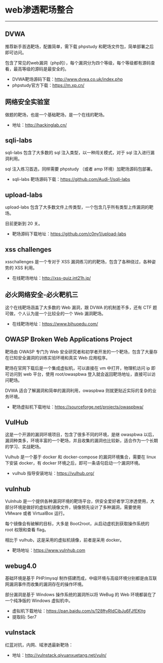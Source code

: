 # web渗透靶场整合

------

## DVWA

推荐新手首选靶场，配置简单，需下载 phpstudy 和靶场文件包，简单部署之后即可访问。

包含了常见的web漏洞（php的），每个漏洞分为四个等级，每个等级都有源码查看，最高等级的源码是最安全的。

- DVWA靶场源码下载：http://www.dvwa.co.uk/index.php
- phpstudy官方下载：https://m.xp.cn/


## 网络安全实验室

做题的靶场，也是一个基础靶场，是一个在线的靶场。

- 地址：http://hackinglab.cn/


## sqli-labs

sqli-labs 包含了大多数的 sql 注入类型，以一种闯关模式，对于 sql 注入进行漏洞利用。

sql 注入练习首选，同样需要 phpstudy （或者 amp 环境）加靶场源码包部署。

- sqli-labs 靶场源码下载：https://github.com/Audi-1/sqli-labs


## upload-labs

upload-labs 包含了大多数文件上传类型，一个包含几乎所有类型上传漏洞的靶场。

目前更新到 20 关。

- 靶场源码下载地址：https://github.com/c0ny1/upload-labs


## xss challenges

xsschallenges 是一个专对于 XSS 漏洞练习的的靶场，包含了各种绕过，各种姿势的 XSS 利用。

- 在线靶场地址：http://xss-quiz.int21h.jp/


## 必火网络安全-必火靶机三

这个在线靶场涵盖了大多数的 Web 漏洞，跟 DVWA 的机制差不多，还有 CTF 题可做，个人认为是一个比较全的一个 Web 漏洞靶场。

- 在线靶场地址：https://www.bihuoedu.com/


## OWASP Broken Web Applications Project

靶场由 OWASP 专门为 Web 安全研究者和初学者开发的一个靶场，包含了大量存在已知安全漏洞的训练实验环境和真实 Web 应用程序。

靶场在官网下载后是一个集成虚拟机，可以直接在 vm 中打开，物理机访问 ip 即可访问到 web 平台，使用 root/owaspbwa 登入就会返回靶场地址，直接可以访问靶场。

DVWA 适合了解漏洞和简单的漏洞利用，owaspbwa 则就更贴近实际的复杂的业务环境。

- 靶场虚拟机下载地址：https://sourceforge.net/projects/owaspbwa/


## VulHub

这是一个开源的漏洞环境项目，包含了很多不同的环境，是继 owaspbwa 以后，漏洞种类多，环境丰富的一个靶场，并且收集的漏洞也比较新，适合作为一个长期的学习、实战靶场。

Vulhub 是一个基于 docker 和 docker-compose 的漏洞环境集合，需要在 linux 下安装 docker，有 docker 环境之后，即可一条语句启动一个漏洞环境。

- vulhub 指导安装地址：https://vulhub.org/


## vulnhub

Vulnhub 是一个提供各种漏洞环境的靶场平台，供安全爱好者学习渗透使用，大部分环境是做好的虚拟机镜像文件，镜像预先设计了多种漏洞，需要使用 VMware 或者 VirtualBox 运行。

每个镜像会有破解的目标，大多是 Boot2root，从启动虚机到获取操作系统的 root 权限和查看 flag。

相比于 vulhub，这是采用的虚拟机镜像，前者是采用 docker。

- 靶场地址：https://www.vulnhub.com


## webug4.0

基础环境是基于 PHP/mysql 制作搭建而成，中级环境与高级环境分别都是由互联网漏洞事件而收集的漏洞存在的操作环境。

部分漏洞是基于 Windows 操作系统的漏洞所以将 WeBug 的 Web 环境都装在了一个纯净版的 Windows 虚拟机中。

- 虚拟机下载地址：https://pan.baidu.com/s/128ftyRIdCibJu6FJfEKltg
- 提取码: 5er7


## vulnstack

红蓝对抗，内网、域渗透最新靶场：

- 地址：http://vulnstack.qiyuanxuetang.net/vuln/

